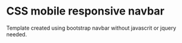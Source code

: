 # CSS mobile responsive navbar
Template created using bootstrap navbar without javascrit or jquery needed.
